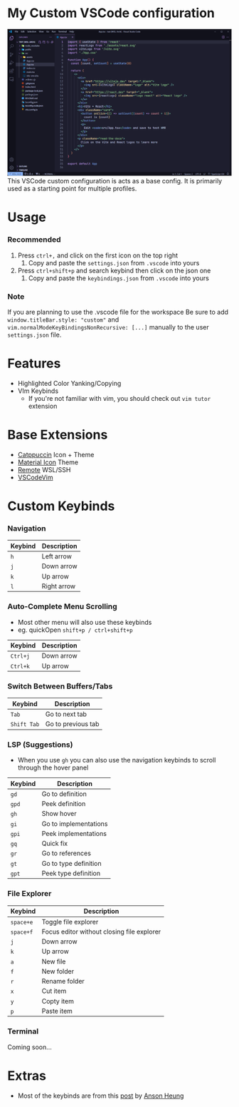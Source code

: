 # My Custom VSCode configuration
![henlo](https://github.com/AH134/vscode-config/blob/master/assets/hello.png)
This VSCode custom configuration is acts as a base config. It is primarily used as a starting point for multiple profiles.

# Usage
### Recommended
1. Press `ctrl+,` and click on the first icon on the top right
	1. Copy and paste the `settings.json` from `.vscode` into yours
2. Press `ctrl+shift+p` and search keybind then click on the json one
	1. Copy and paste the `keybindings.json` from `.vscode` into yours

### Note
If you are planning to use the .vscode file for the workspace
Be sure to add ```window.titleBar.style: "custom"``` and `vim.normalModeKeyBindingsNonRecursive: [...]` manually to the user `settings.json` file.

# Features
- Highlighted Color Yanking/Copying
- VIm Keybinds
	- If you're not familiar with vim, you should check out  `vim tutor` extension

# Base Extensions
- [Catppuccin](https://github.com/catppuccin/) Icon + Theme
- [Material Icon](https://github.com/PKief/vscode-material-icon-theme) Theme
- [Remote](https://github.com/microsoft/vscode-remote-release) WSL/SSH
- [VSCodeVim](https://github.com/VSCodeVim/Vim)

# Custom Keybinds

### Navigation
| **Keybind** |  **Description**   |
| ----------- | ------------------ |
|  `h`        |    Left arrow      |
|  `j`        |    Down arrow      |
|  `k`        |    Up arrow        |
|  `l`        |    Right arrow     |

### Auto-Complete Menu Scrolling
- Most other menu will also use these keybinds
- eg. quickOpen `shift+p / ctrl+shift+p`

| **Keybind** | **Description**|
| ----------- | -------------- |
|  `Ctrl+j`   |  Down arrow    |
|  `Ctrl+k`   |   Up arrow     |

### Switch Between Buffers/Tabs
| **Keybind**    | **Description**    |
| -------------- | ------------------ |
|  `Tab`         | Go to next tab     |
|  `Shift Tab`   | Go to previous tab |

### LSP (Suggestions)
- When you use `gh` you can also use the navigation keybinds to scroll through the hover panel

| **Keybind** | **Description**   |
| ----------- | ----------------- |
|  `gd`   | Go to definition      |
|  `gpd`  | Peek definition       |
|  `gh`   | Show hover            |
|  `gi`   | Go to implementations |
|  `gpi`  | Peek implementations  |
|  `gq`   | Quick fix             |
|  `gr`   | Go to references      |
|  `gt`   | Go to type definition |
|  `gpt`  | Peek type definition  |

### File Explorer
| **Keybind** | **Description**|
| ----------- | -------------- |
|  `space+e`  |  Toggle file explorer   |
|  `space+f`  |  Focus editor without closing file explorer |
|  `j`        |     Down arrow           |
|  `k`        |     Up arrow             |
|  `a`        |     New file             |
|  `f`        |     New folder           |
|  `r`        |     Rename folder        |
|  `x`        |     Cut item             |
|  `y`        |     Copty item           |
|  `p`        |     Paste item           |

### Terminal
Coming soon...

# Extras
- Most of the keybinds are from this [post](https://dev.to/ansonh/10-vs-code-vim-tricks-to-boost-your-productivity-1b0n#1-smart-relative-line) by [Anson Heung](https://github.com/AnsonH)
